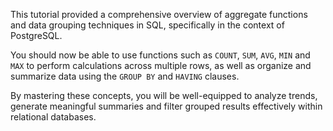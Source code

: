 This tutorial provided a comprehensive overview of aggregate functions and data grouping techniques in SQL, specifically in the context of PostgreSQL.

You should now be able to use functions such as `COUNT`, `SUM`, `AVG`, `MIN` and `MAX` to perform calculations across multiple rows, as well as organize and summarize data using the `GROUP BY` and `HAVING` clauses. 

By mastering these concepts, you will be well-equipped to analyze trends, generate meaningful summaries and filter grouped results effectively within relational databases.